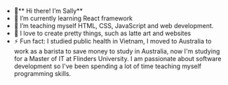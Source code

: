 - 👋** Hi there! I’m Sally**
- 🔭 I’m currently learning React framework
- 🌱 I’m teaching myself HTML, CSS, JavaScript and web development.  
- 💞️ I love to create pretty things, such as latte art and websites 
- ⚡ Fun fact: I studied public health in Vietnam, I moved to Australia to work as a barista to save money to study in Australia, 
now I'm studying for a Master of IT at Flinders University.
I am passionate about software development so I've been spending a lot of time teaching myself programming skills. 



